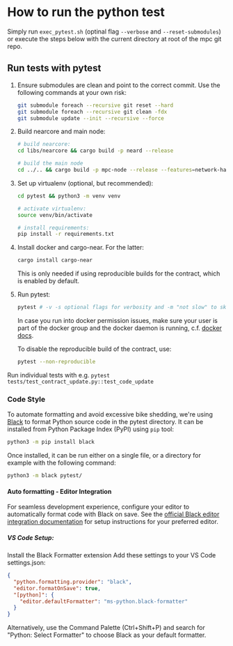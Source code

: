 # How to run the python test

Simply run `exec_pytest.sh` (optinal flag `--verbose` and `--reset-submodules`) or execute the steps below with the current directory at root of the mpc git repo.

## Run tests with pytest

1. Ensure submodules are clean and point to the correct commit. Use the following commands at your own risk:

    ```bash
    git submodule foreach --recursive git reset --hard
    git submodule foreach --recursive git clean -fdx
    git submodule update --init --recursive --force
    ```

2. Build nearcore and main node:

    ```bash
    # build nearcore:
    cd libs/nearcore && cargo build -p neard --release

    # build the main node
    cd ../.. && cargo build -p mpc-node --release --features=network-hardship-simulation
    ```

3. Set up virtualenv (optional, but recommended):

    ```bash
    cd pytest && python3 -m venv venv

    # activate virtualenv:
    source venv/bin/activate

    # install requirements:
    pip install -r requirements.txt
    ```

4. Install docker and cargo-near. For the latter:

    ```bash
    cargo install cargo-near
    ```

    This is only needed if using reproducible builds for the contract, which is 
    enabled by default.

5. Run pytest:

    ```bash
    pytest # -v -s optional flags for verbosity and -m "not slow" to skip slow tests
    ```

    In case you run into docker permission issues, make sure your user is part of the docker group and the docker daemon is running, c.f. [docker docs](https://docs.docker.com/engine/install/linux-postinstall/).

    To disable the reproducible build of the contract, use:

    ```bash
    pytest --non-reproducible
    ```

Run individual tests with e.g. `pytest tests/test_contract_update.py::test_code_update`

### Code Style

To automate formatting and avoid excessive bike shedding, we're using
[Black](https://github.com/psf/black) to format Python source code in the pytest directory. It can be
installed from Python Package Index (PyPI) using `pip` tool:

```bash
python3 -m pip install black
```

Once installed, it can be run either on a single file, or a directory for example
with the following command:

```bash
python3 -m black pytest/
```

#### Auto formatting - Editor Integration

For seamless development experience, configure your editor to automatically format code with Black on save. See the [official Black editor integration documentation](https://black.readthedocs.io/en/stable/integrations/editors.html#editor-integration) for setup instructions for your preferred editor.

##### VS Code Setup:

Install the Black Formatter extension
Add these settings to your VS Code settings.json:

```json
{
  "python.formatting.provider": "black",
  "editor.formatOnSave": true,
  "[python]": {
    "editor.defaultFormatter": "ms-python.black-formatter"
  }
}
```

Alternatively, use the Command Palette (Ctrl+Shift+P) and search for "Python: Select Formatter" to choose Black as your default formatter.
